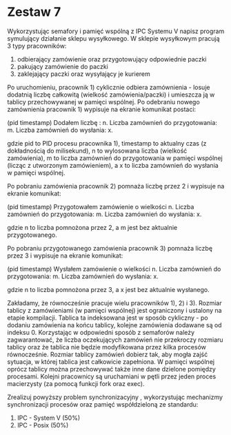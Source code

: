 # Zestaw 7
Wykorzystując semafory i pamięć wspólną z IPC Systemu V napisz program symulujący działanie sklepu wysyłkowego.
W sklepie wysyłkowym pracują 3 typy pracowników:
1) odbierający zamówienie oraz przygotowujący odpowiednie paczki
2) pakujący zamówienie do paczki
3) zaklejający paczki oraz wysyłający je kurierem

Po uruchomieniu, pracownik 1) cyklicznie odbiera zamównienia - losuje dodatnią liczbę całkowitą (wielkość zamówienia/paczki) i umieszcza ją w tablicy przechowywanej w pamięci wspólnej. Po odebraniu nowego zamównienia pracownik 1) wypisuje na ekranie komunikat postaci:

(pid timestamp) Dodałem liczbę : n. Liczba zamównień do przygotowania: m. Liczba zamównień do wysłania: x.

gdzie pid to PID procesu pracownika 1), timestamp to aktualny czas (z dokładnością do milisekund), n to wylosowana liczba (wielkość zamówienia), m to liczba zamównień do przygotowania w pamięci wspólnej (licząc z utworzonym zamówieniem), a x to liczba zamównień do wysłania w pamięci wspólnej.

Po pobraniu zamówienia pracownik 2) pomnaża liczbę przez 2 i wypisuje na ekranie komunikat:

(pid timestamp) Przygotowałem zamówienie o wielkości n. Liczba zamównień do przygotowania: m. Liczba zamównień do wysłania: x.

gdzie n to liczba pomnożona przez 2, a m jest bez aktualnie przygotowanego.

Po pobraniu przygotowanego zamówienia pracownik 3) pomnaża liczbę przez 3 i wypisuje na ekranie komunikat:

(pid timestamp) Wysłałem zamówienie o wielkości n. Liczba zamównień do przygotowania: m. Liczba zamównień do wysłania: x.

gdzie n to liczba pomnożona przez 3, a x jest bez aktualnie wysłanego.

Zakładamy, że równocześnie pracuje wielu pracowników 1), 2) i 3). Rozmiar tablicy z zamówieniami (w pamięci wspólnej) jest ograniczony i ustalony na etapie kompilacji. Tablica ta indeksowana jest w sposób cykliczny - po dodaniu zamówienia na końcu tablicy, kolejne zamówienia dodawane są od indeksu 0. Korzystając w odpowiedni sposób z semaforów należy zagwarantować, że liczba oczekujących zamówień nie przekroczy rozmiaru tablicy oraz że tablica nie będzie modyfikowana przez kilka procesów równocześnie. Rozmiar tablicy zamówień dobierz tak, aby mogła zajść sytuacja, w której tablica jest całkowicie zapełniona. W pamięci wspólnej oprócz tablicy można przechowywać także inne dane dzielone pomiędzy procesami.
Kolejni pracownicy są uruchamiani w pętli przez jeden proces macierzysty (za pomocą funkcji fork oraz exec).

Zrealizuj powyższy problem synchronizacyjny , wykorzystując mechanizmy synchronizacji procesów oraz pamięć współdzieloną ze standardu:

 1) IPC - System V (50%)
 2) IPC - Posix (50%)